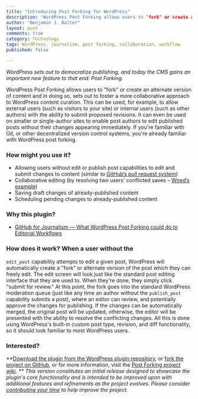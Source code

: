 ```yaml
---
title: "Introducing Post Forking for WordPress"
description: "WordPress Post Forking allows users to "fork" or create an alternate version of content and in doing so, sets out to foster a more collaborative approach to WordPress content curation."
author: "Benjamin J. Balter"
layout: post
comments: true
category: Technology
tags: WordPress, journalism, post forking, collaboration, workflow
published: false

---
```


*WordPress sets out to democratize publishing, and today the CMS gains an important new feature to that end: Post Forking.* 

WordPress Post Forking allows users to "fork" or create an alternate version of content and in doing so, sets out to foster a more collaborative approach to WordPress content curation. This can be used, for example, to allow external users (such as visitors to your site) or internal users (such as other authors) with the ability to submit proposed revisions. It can even be used on smaller or single-author sites to enable post authors to edit published posts without their changes appearing immediately. If you're familiar with Git, or other decentralized version control systems, you're already familiar with WordPress post forking. 
### How might you use it?

*   Allowing users without edit or publish post capabilities to edit and submit changes to content (similar to [GitHub’s pull request system][1])
*   Collaborative editing (by resolving two users’ conflicted saves – [Wired’s example][2])
*   Saving draft changes of already-published content
*   Scheduling pending changes to already-published content

### Why this plugin?

*   [GitHub for Journalism — What WordPress Post Forking could do to Editorial Workflows](http://ben.balter.com/2012/02/28/github-for-journalism-what-wordpress-post-forking-could-do-to-editorial-workflows/)

### How does it work? When a user without the 

`edit_post` capability attempts to edit a given post, WordPress will automatically create a "fork" or alternate version of the post which they can freely edit. The edit screen will look just like the standard post editing interface that they are used to. When they're done, they simply click "submit for review." At this point, the fork goes into the standard WordPress moderation queue (just like any time an author without the `publish_post` capability submits a post), where an editor can review, and potentially approve the changes for publishing. If the changes can be automatically merged, the original post will be updated, otherwise, the editor will be presented with the ability to resolve the conflicting changes. All this is done using WordPress's built-in custom post type, revision, and diff functionality, so it should look familiar to most WordPress users. 

<h3>
  Interested?
</h3>

**[Download the plugin from the WordPress plugin repository][3], or [fork the project on GitHub][4], or for more information, visit the [Post Forking project wiki](https://github.com/benbalter/post-forking/wiki). ** *This version constitutes an initial release designed to showcase the plugin's core functionality and is intended to be improved upon with additional features and refinements as the project evolves. Please consider [contributing your time](https://github.com/benbalter/post-forking/wiki/How-to-Contribute) to help improve the project.* 

 [1]: https://help.github.com/articles/using-pull-requests
 [2]: http://www.wired.com/wiredenterprise/2012/02/github-revisited/
 [3]: http://wordpress.org/extend/plugins/post-forking/
 [4]: https://github.com/benbalter/post-forking